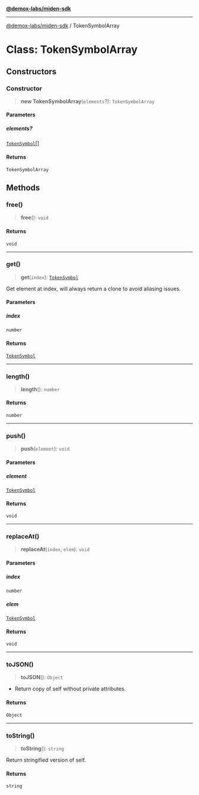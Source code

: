[**@demox-labs/miden-sdk**](../README.md)

***

[@demox-labs/miden-sdk](../README.md) / TokenSymbolArray

# Class: TokenSymbolArray

## Constructors

### Constructor

> **new TokenSymbolArray**(`elements`?): `TokenSymbolArray`

#### Parameters

##### elements?

[`TokenSymbol`](TokenSymbol.md)[]

#### Returns

`TokenSymbolArray`

## Methods

### free()

> **free**(): `void`

#### Returns

`void`

***

### get()

> **get**(`index`): [`TokenSymbol`](TokenSymbol.md)

Get element at index, will always return a clone to avoid aliasing issues.

#### Parameters

##### index

`number`

#### Returns

[`TokenSymbol`](TokenSymbol.md)

***

### length()

> **length**(): `number`

#### Returns

`number`

***

### push()

> **push**(`element`): `void`

#### Parameters

##### element

[`TokenSymbol`](TokenSymbol.md)

#### Returns

`void`

***

### replaceAt()

> **replaceAt**(`index`, `elem`): `void`

#### Parameters

##### index

`number`

##### elem

[`TokenSymbol`](TokenSymbol.md)

#### Returns

`void`

***

### toJSON()

> **toJSON**(): `Object`

* Return copy of self without private attributes.

#### Returns

`Object`

***

### toString()

> **toString**(): `string`

Return stringified version of self.

#### Returns

`string`
